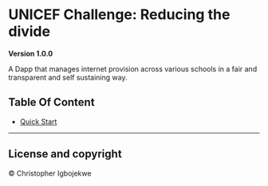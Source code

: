 # UNICEF Challenge: Reducing the divide

**Version 1.0.0**

A Dapp that manages internet provision across various schools in a fair and transparent and self sustaining way.

## Table Of Content

-   [Quick Start](https://www.google.com)

---

## License and copyright

© Christopher Igbojekwe
